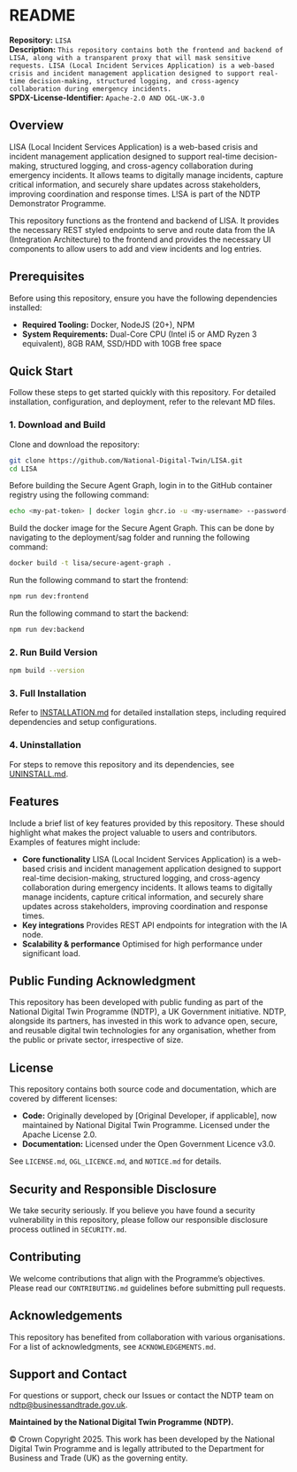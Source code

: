 # README  

**Repository:** `LISA`  
**Description:** `This repository contains both the frontend and backend of LISA, along with a transparent proxy that will mask sensitive requests. LISA (Local Incident Services Application) is a web-based crisis and incident management application designed to support real-time decision-making, structured logging, and cross-agency collaboration during emergency incidents.`  
**SPDX-License-Identifier:** `Apache-2.0 AND OGL-UK-3.0 `  

## Overview  
LISA (Local Incident Services Application) is a web-based crisis and incident management application designed to support real-time decision-making, structured logging, and cross-agency collaboration during emergency incidents. It allows teams to digitally manage incidents, capture critical information, and securely share updates across stakeholders, improving coordination and response times. L!SA is part of the NDTP Demonstrator Programme.
 
This repository functions as the frontend and backend of LISA. It provides the necessary REST styled endpoints to serve and route data from the IA (Integration Architecture) to the frontend and provides the necessary UI components to allow users to add and view incidents and log entries.

## Prerequisites  
Before using this repository, ensure you have the following dependencies installed:  
- **Required Tooling:** Docker, NodeJS (20+), NPM  
- **System Requirements:** Dual-Core CPU (Intel i5 or AMD Ryzen 3 equivalent), 8GB RAM, SSD/HDD with 10GB free space

## Quick Start  
Follow these steps to get started quickly with this repository. For detailed installation, configuration, and deployment, refer to the relevant MD files.  

### 1. Download and Build  

Clone and download the repository:
```sh  
git clone https://github.com/National-Digital-Twin/LISA.git  
cd LISA  
```

Before building the Secure Agent Graph, login in to the GitHub container registry using the following command:

```bash
echo <my-pat-token> | docker login ghcr.io -u <my-username> --password-stdin
```

Build the docker image for the Secure Agent Graph. This can be done by navigating to the deployment/sag folder and running the following command:

```bash
docker build -t lisa/secure-agent-graph .
```

Run the following command to start the frontend:

```bash
npm run dev:frontend
```

Run the following command to start the backend:

```bash
npm run dev:backend
```

### 2. Run Build Version  
```sh  
npm build --version  
```

### 3. Full Installation  
Refer to [INSTALLATION.md](INSTALLATION.md) for detailed installation steps, including required dependencies and setup configurations.  

### 4. Uninstallation  
For steps to remove this repository and its dependencies, see [UNINSTALL.md](UNINSTALL.md).  

## Features  
Include a brief list of key features provided by this repository. These should highlight what makes the project valuable to users and contributors. Examples of features might include:  
- **Core functionality** LISA (Local Incident Services Application) is a web-based crisis and incident management application designed to support real-time decision-making, structured logging, and cross-agency collaboration during emergency incidents. It allows teams to digitally manage incidents, capture critical information, and securely share updates across stakeholders, improving coordination and response times. 
- **Key integrations** Provides REST API endpoints for integration with the IA node.
- **Scalability & performance** Optimised for high performance under significant load.

## Public Funding Acknowledgment  
This repository has been developed with public funding as part of the National Digital Twin Programme (NDTP), a UK Government initiative. NDTP, alongside its partners, has invested in this work to advance open, secure, and reusable digital twin technologies for any organisation, whether from the public or private sector, irrespective of size.  

## License  
This repository contains both source code and documentation, which are covered by different licenses:  
- **Code:** Originally developed by [Original Developer, if applicable], now maintained by National Digital Twin Programme. Licensed under the Apache License 2.0.  
- **Documentation:** Licensed under the Open Government Licence v3.0.  

See `LICENSE.md`, `OGL_LICENCE.md`, and `NOTICE.md` for details.  

## Security and Responsible Disclosure  
We take security seriously. If you believe you have found a security vulnerability in this repository, please follow our responsible disclosure process outlined in `SECURITY.md`.  

## Contributing  
We welcome contributions that align with the Programme’s objectives. Please read our `CONTRIBUTING.md` guidelines before submitting pull requests.  

## Acknowledgements  
This repository has benefited from collaboration with various organisations. For a list of acknowledgments, see `ACKNOWLEDGEMENTS.md`.  

## Support and Contact  
For questions or support, check our Issues or contact the NDTP team on ndtp@businessandtrade.gov.uk.

**Maintained by the National Digital Twin Programme (NDTP).**  

© Crown Copyright 2025. This work has been developed by the National Digital Twin Programme and is legally attributed to the Department for Business and Trade (UK) as the governing entity.
